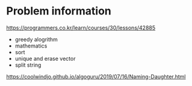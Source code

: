 # Problem information

<https://programmers.co.kr/learn/courses/30/lessons/42885>

- greedy alogrithm
- mathematics
- sort
- unique and erase vector
- split string

<https://coolwindjo.github.io/algoguru/2019/07/16/Naming-Daughter.html>
